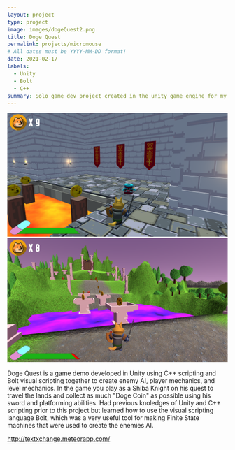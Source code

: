 ```yaml
---
layout: project
type: project
image: images/dogeQuest2.png
title: Doge Quest
permalink: projects/micromouse
# All dates must be YYYY-MM-DD format!
date: 2021-02-17
labels:
  - Unity
  - Bolt
  - C++
summary: Solo game dev project created in the unity game engine for my ICS485 project.
---
```


<img class="ui medium floated right rounded image" src="../images/dogeQuest3.png">
<img class="ui medium floated left rounded image" src="../images/dogeQuest1.png">

<div>
<p>
  Doge Quest is a game demo developed in Unity using C++ scripting and Bolt visual scripting together to create enemy AI, player mechanics, and level mechanics. In the game you  play as a Shiba Knight on his quest to travel the lands and collect as much "Doge Coin" as possible using his sword and platforming abilities. Had previous knoledges of Unity and C++ scripting prior to this project but learned how to use the visual scripting language Bolt, which was a very useful tool for making Finite State machines that were used to create the enemies AI.
</p>
  </div>


http://textxchange.meteorapp.com/


